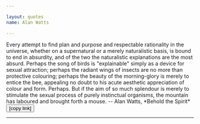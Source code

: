 ```yaml
---

layout: quotes 
name: Alan Watts 

---
```


<div id="watts-mouse">
</div>
Every attempt to find plan and purpose and respectable rationality in the universe, whether on a supernatural or a merely naturalistic basis, is bound to end in absurdity, and of the two the naturalistic explanations are the most absurd. Perhaps the song of birds is "explainable" simply as a device for sexual attraction; perhaps the radiant wings of insects are no more than protective colouring; perhaps the beauty of the morning-glory is merely to entice the bee, appealing no doubt to his acute aesthetic appreciation of colour and form. Perhaps. But if the aim of so much splendour is merely to stimulate the sexual process of purely instinctual organisms, the mountain has laboured and brought forth a mouse.
-- Alan Watts, *Behold the Spirit* <button onclick="Copy('watts', 'watts-mouse')">[copy link]</button>

---
